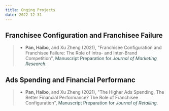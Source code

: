 ```yaml
---
title: Onging Projects
date: 2022-12-31
---
```


## Franchisee Configuration and Franchisee Failure

> - **Pan, Haibo**, and Xu Zheng (2021), "Franchisee Configuration and Franchisee Failure: The Role of Intra- and Inter-Brand Competition", <font color ='darkslategray'>Manuscript Preparation for <i>Journal of Marketing Research</i></font>. 

## Ads Spending and Financial Performanc

> - **Pan, Haibo**, and Xu Zheng (2021), "The Higher Ads Spending, The Better Financial Performance? The Role of Franchisee Configuration", <font color ='darkslategray'>Manuscript Preparation for <i>Journal of Retailing</i></font>. 